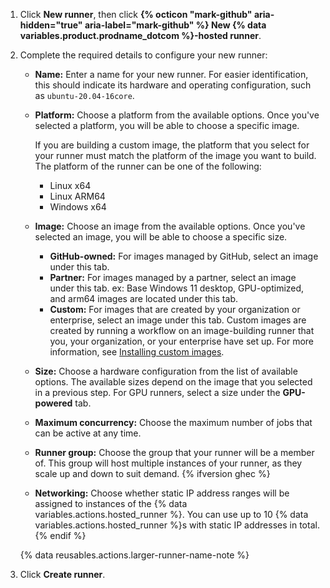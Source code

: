 1. Click **New runner**, then click **{% octicon "mark-github" aria-hidden="true" aria-label="mark-github" %} New {% data variables.product.prodname_dotcom %}-hosted runner**.
1. Complete the required details to configure your new runner:

    * **Name:** Enter a name for your new runner. For easier identification, this should indicate its hardware and operating configuration, such as `ubuntu-20.04-16core`.
    * **Platform:** Choose a platform from the available options. Once you've selected a platform, you will be able to choose a specific image.

        If you are building a custom image, the platform that you select for your runner must match the platform of the image you want to build. The platform of the runner can be one of the following:
      * Linux x64
      * Linux ARM64
      * Windows x64
    * **Image:** Choose an image from the available options. Once you've selected an image, you will be able to choose a specific size.
      * **GitHub-owned:** For images managed by GitHub, select an image under this tab.
      * **Partner:** For images managed by a partner, select an image under this tab. ex: Base Windows 11 desktop, GPU-optimized, and arm64 images are located under this tab.
      * **Custom:** For images that are created by your organization or enterprise, select an image under this tab. Custom images are created by running a workflow on an image-building runner that you, your organization, or your enterprise have set up. For more information, see [Installing custom images](/actions/how-tos/manage-runners/larger-runners/use-custom-images#installing-custom-images).
    * **Size:** Choose a hardware configuration from the list of available options. The available sizes depend on the image that you selected in a previous step. For GPU runners, select a size under the **GPU-powered** tab.
    * **Maximum concurrency:** Choose the maximum number of jobs that can be active at any time.
    * **Runner group:** Choose the group that your runner will be a member of. This group will host multiple instances of your runner, as they scale up and down to suit demand. {% ifversion ghec %}
    * **Networking:** Choose whether static IP address ranges will be assigned to instances of the {% data variables.actions.hosted_runner %}. You can use up to 10 {% data variables.actions.hosted_runner %}s with static IP addresses in total. {% endif %}

    {% data reusables.actions.larger-runner-name-note %}

1. Click **Create runner**.
